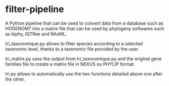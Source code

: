 # filter-pipeline
A Python pipeline that can be used to convert data from a database such as HOGENOM7 into a matrix file that can be used by phylogeny softwares such as biphy, IQTRee and RAxML.

tri_taxonomique.py allows to filter species according to a selected taxonomic level, thanks to a taxonomic file provided by the user.

tri_matrix.py uses the output from tri_taxonomique.py and the original gene families file to create a matrix file in NEXUS ou PHYLIP format.

tri.py allows to automatically use the two functions detailed above one after the other.

